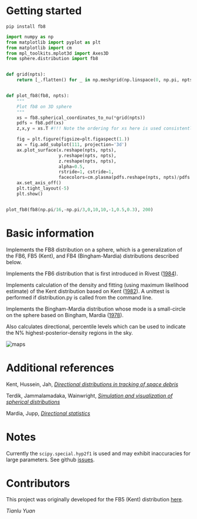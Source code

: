 Getting started
=================
`pip install fb8`

```Python
import numpy as np
from matplotlib import pyplot as plt
from matplotlib import cm
from mpl_toolkits.mplot3d import Axes3D
from sphere.distribution import fb8


def grid(npts):
    return [_.flatten() for _ in np.meshgrid(np.linspace(0, np.pi, npts), np.linspace(0,2*np.pi, npts))]


def plot_fb8(fb8, npts):
    """
    Plot fb8 on 3D sphere
    """
    xs = fb8.spherical_coordinates_to_nu(*grid(npts))
    pdfs = fb8.pdf(xs)
    z,x,y = xs.T #!!! Note the ordering for xs here is used consistently throughout. Follows Kent's 1982 paper.

    fig = plt.figure(figsize=plt.figaspect(1.))
    ax = fig.add_subplot(111, projection='3d')
    ax.plot_surface(x.reshape(npts, npts),
                    y.reshape(npts, npts),
                    z.reshape(npts, npts),
                    alpha=0.5,
                    rstride=1, cstride=1,
                    facecolors=cm.plasma(pdfs.reshape(npts, npts)/pdfs.max()))
    ax.set_axis_off()
    plt.tight_layout(-5)
    plt.show()


plot_fb8(fb8(np.pi/16,-np.pi/3,0,10,10,-1,0.5,0.3), 200)
```

Basic information
=================
Implements the FB8 distribution on a sphere, which is a generalization of the FB6, FB5 (Kent), and FB4 (Bingham-Mardia) distributions described below.

Implements the FB6 distribution that is first introduced in Rivest ([1984](https://www.doi.org/10.1214/aos/1176346724)).

Implements calculation of the density and fitting (using maximum likelihood estimate) of the Kent distribution based on Kent ([1982](https://doi.org/10.1111/j.2517-6161.1982.tb01189.x)). A unittest is performed if distribution.py is called from the command line.

Implements the Bingham-Mardia distribution whose mode is a small-circle on the sphere based on Bingham, Mardia ([1978](https://doi.org/10.1093/biomet/65.2.379)).

Also calculates directional, percentile levels which can be used to indicate the N% highest-posterior-density regions in the sky.

![maps](https://github.com/tianluyuan/sphere/blob/master/fig/example.png?raw=true)

Additional references
=================
Kent, Hussein, Jah, [_Directional distributions in tracking of space debris_](https://ieeexplore.ieee.org/abstract/document/7528139) 

Terdik, Jammalamadaka, Wainwright, [_Simulation and visualization of spherical distributions_](https://www.researchgate.net/profile/Gyorgy_Terdik/publication/324605982_Simulation_and_Visualization_of_Spherical_Distributions/links/5ad8edceaca272fdaf81fe04/Simulation-and-Visualization-of-Spherical-Distributions.pdf)

Mardia, Jupp, [_Directional statistics_](https://www.doi.org/10.1002/9780470316979)

Notes
=================
Currently the `scipy.special.hyp2f1` is used and may exhibit inaccuracies for large parameters. See github [issues](https://github.com/scipy/scipy/issues?utf8=%E2%9C%93&q=is%3Aissue+is%3Aopen+hyp2f1).

Contributors
=================

This project was originally developed for the FB5 (Kent) distribution [here](https://github.com/edfraenkel/kent_distribution).

_Tianlu Yuan_
